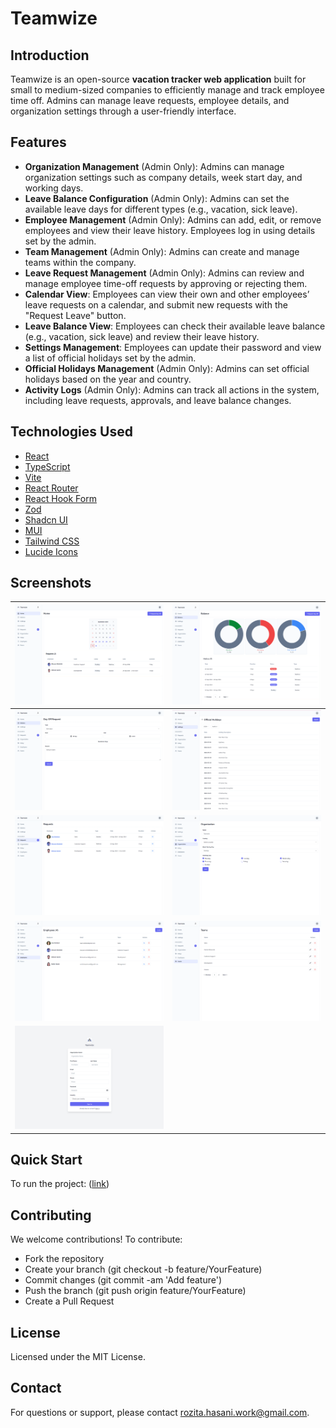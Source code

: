 # Teamwize

## Introduction
Teamwize is an open-source **vacation tracker web application** built for small to medium-sized companies to efficiently manage and track employee time off. Admins can manage leave requests, employee details, and organization settings through a user-friendly interface.

## Features
- **Organization Management** (Admin Only): Admins can manage organization settings such as company details, week start day, and working days.
- **Leave Balance Configuration** (Admin Only): Admins can set the available leave days for different types (e.g., vacation, sick leave).
- **Employee Management** (Admin Only): Admins can add, edit, or remove employees and view their leave history. Employees log in using details set by the admin.
- **Team Management** (Admin Only): Admins can create and manage teams within the company.
- **Leave Request Management** (Admin Only): Admins can review and manage employee time-off requests by approving or rejecting them.
- **Calendar View**: Employees can view their own and other employees’ leave requests on a calendar, and submit new requests with the "Request Leave" button.
- **Leave Balance View**: Employees can check their available leave balance (e.g., vacation, sick leave) and review their leave history.
- **Settings Management**: Employees can update their password and view a list of official holidays set by the admin.
- **Official Holidays Management** (Admin Only): Admins can set official holidays based on the year and country.
- **Activity Logs** (Admin Only): Admins can track all actions in the system, including leave requests, approvals, and leave balance changes.

## Technologies Used
- [React](https://react.dev/)
- [TypeScript](https://www.typescriptlang.org/)
- [Vite](https://vitejs.dev/)
- [React Router](https://reactrouter.com/en/main)
- [React Hook Form](https://react-hook-form.com/)
- [Zod](https://zod.dev/)
- [Shadcn UI](https://ui.shadcn.com/)
- [MUI](https://mui.com/)
- [Tailwind CSS](https://tailwindcss.com/)
- [Lucide Icons](https://lucide.dev/)

## Screenshots
| ![Teamwize Screenshot](./screenshots/home.png)         | ![Teamwize Screenshot](./screenshots/balance.png) |
|-------------------------------------------------------------|--------------------------------------------------|
| ![Teamwize Screenshot](./screenshots/leave-request.png)           | ![Teamwize Screenshot](./screenshots/official-holidays.png) |
| ![Teamwize Screenshot](./screenshots/requests.png) | ![Teamwize Screenshot](./screenshots/organization.png) |
| ![Teamwize Screenshot](./screenshots/employees.png)      | ![Teamwize Screenshot](./screenshots/teams.png) |
| ![Teamwize Screenshot](./screenshots/signup.png)                |                                                      |

## Quick Start
To run the project:
([link](https://github.com/teamwize/backend?tab=readme-ov-file#getting-started))

## Contributing
We welcome contributions! To contribute:
- Fork the repository
- Create your branch (git checkout -b feature/YourFeature)
- Commit changes (git commit -am 'Add feature')
- Push the branch (git push origin feature/YourFeature)
- Create a Pull Request

## License
Licensed under the MIT License.

## Contact
For questions or support, please contact [rozita.hasani.work@gmail.com](mailto:rozita.hasani.work@gmail.com).
